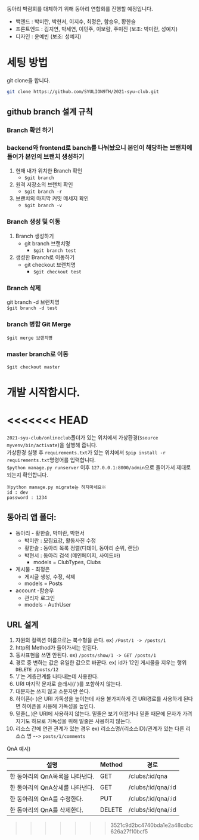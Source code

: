 동아리 박람회를 대체하기 위해 동아리 연합회를 진행할 예정입니다.  

- 백엔드 : 박미란, 박현서, 이지수, 최정은, 함승우, 황한슬
- 프론트엔드 : 김지연, 박세연, 이민주, 이보람, 주미진 (보조: 박미란, 성예지)
- 디자인 : 윤예빈 (보조: 성예지)

# 세팅 방법
git clone을 합니다. 
```bash
git clone https://github.com/SYULION9TH/2021-syu-club.git
```
## github branch 설계 규칙
### Branch 확인 하기
### backend와 frontend로 banch를 나눠놨으니 본인이 해당하는 브랜치에 들어가 본인의 브랜치 생성하기 

1. 현재 내가 위치한 Branch 확인
   - `$git branch`
2. 원격 저장소의 브랜치 확인
   - `$git branch -r`
3. 브랜치의 마지막 커밋 메세지 확인
   - `$git branch -v`

### Branch 생성 및 이동
1. Branch 생성하기
    - git branch 브랜치명
        - `$git branch test`
2. 생성한 Branch로 이동하기
    - git checkout 브랜치명
        - `$git checkout test`

### Branch 삭제
git branch -d 브랜치명  
`$git branch -d test`

### branch 병합 Git Merge
`$git merge 브랜치명`

### master branch로 이동
`$git checkout master`

# 개발 시작합시다.  
<<<<<<< HEAD
=======

`2021-syu-club/onlineclub`폴더가 있는 위치에서 가상환경(`$source myvenv/bin/activate`)을 실행해 줍니다.  
가상환경 실행 후 `requirements.txt`가 있는 위치에서 `$pip install -r requirements.txt`명령어를 입력합니다.  
`$python manage.py runserver` 이후 `127.0.0.1:8000/admin`으로 들어가서 제대로 되는지 확인합니다.

```text
※python manage.py migrate는 하지마세요※  
id : dev  
password : 1234  
```  

## 동아리 앱 폴더:
- 동아리 - 황한슬, 박미란, 박현서
    -  박미란 : 모집요강, 활동사진 수정
    -  황한슬 : 동아리 목록 정렬(디데이, 동아리 순위, 랜덤)
    -  박현서 : 동아리 검색 (메인페이지, 사이드바)
        - models = ClubTypes, Clubs
- 게시물 - 최정은
    - 게시글 생성, 수정, 삭제
    - models = Posts
- account -함승우
    - 관리자 로그인
    - models - AuthUser

## URL 설계
1. 자원의 컬렉션 이름으로는 복수형을 쓴다. ex) `/Post/1 -> /posts/1`
2. http의 Method가 들어가서는 안된다.
3. 동사표현을 쓰면 안된다. ex) `/posts/show/1 -> GET /posts/1`
4. 경로 중 변하는 값은 유일한 값으로 바꾼다. ex) id가 12인 게시물을 지우는 행위 `DELETE /posts/12`
5. '/'는 계층관계를 나타내는데 사용한다.
6. URI 마지막 문자로 슬래시(/ )를 포함하지 않는다.
7. 대문자는 쓰지 않고 소문자만 쓴다.
8. 하이픈(- )은 URI 가독성을 높이는데 사용 불가피하게 긴 URI경로를 사용하게 된다면 하이픈을 사용해 가독성을 높인다.
9. 밑줄(\_ )은 URI에 사용하지 않는다. 밑줄은 보기 어렵거나 밑줄 때문에 문자가 가려지기도 하므로 가독성을 위해 밑줄은 사용하지 않는다.
10. 리소스 간에 연관 관계가 있는 경우 ex) 리소스명/{리소스ID}/관계가 있는 다른 리소스 명 --> `posts/1/comments`

QnA 예시)

|설명|Method|경로|
|----|-------|----|
|한 동아리의 QnA목록을 나타낸다.|GET|/clubs/:id/qna|
|한 동아리의 QnA상세를 나타낸다.|GET|/clubs/:id/qna/:id|
|한 동아리의 QnA를 수정한다.|PUT|/clubs/:id/qna/:id|
|한 동아리의 QnA를 삭제한다.|DELETE|/clubs/:id/qna/:id|
>>>>>>> 3521c9d2bc4740bda1e2a48cdbc626a27f10bcf5
